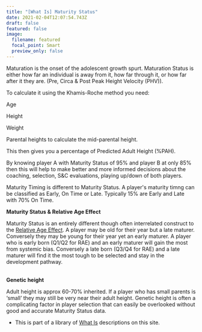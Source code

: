 ```yaml
---
title: "[What Is] Maturity Status"
date: 2021-02-04T12:07:54.743Z
draft: false
featured: false
image:
  filename: featured
  focal_point: Smart
  preview_only: false
---
```

Maturation is the onset of the adolescent growth spurt. Maturation Status is either how far an individual is away from it, how far through it, or how far after it they are. (Pre, Circa & Post Peak Height Velocity (PHV)).

To calculate it using the Khamis-Roche method you need:

Age

Height

Weight

Parental heights to calculate the mid-parental height.

This then gives you a percentage of Predicted Adult Height (%PAH). 

By knowing player A with Maturity Status of 95% and player B at only 85% then this will help to make better and more informed decisions about the coaching, selection, S&C evaluations, playing up/down of both players.  

Maturity Timing is different to Maturity Status. A player's maturity timng can be classified as Early, On Time or Late. Typically 15% are Early and Late with 70% On Time. 

**Maturity Status & Relative Age Effect**

Maturity Status is an entirely different though often interrelated construct to the [Relative Age Effect](https://onemoresummer.co.uk/post/what-is-relative-age-effect/). A player may be old for their year but a late maturer. Conversely they may be young for their year yet an early maturer. A player who is early born (Q1/Q2 for RAE) and an early maturer will gain the most from systemic bias. Conversely a late born (Q3/Q4 for RAE) and a late maturer will find it the most tough to be selected and stay in the development pathway.

**\
Genetic height**

Adult height is approx 60-70% inherited. If a player who has small parents is ‘small’ they may still be very near their adult height. Genetic height is often a complicating factor in player selection that can easily be overlooked without good and accurate Maturity Status data.

* This is part of a library of [What Is](https://onemoresummer.co.uk/post/the-what-is-series/) descriptions on this site.